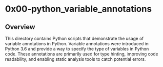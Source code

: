 # 0x00-python_variable_annotations
## Overview
This directory contains Python scripts that demonstrate the usage of variable annotations in Python. Variable annotations were introduced in Python 3.6 and provide a way to specify the type of variables in Python code. These annotations are primarily used for type hinting, improving code readability, and enabling static analysis tools to catch potential errors.